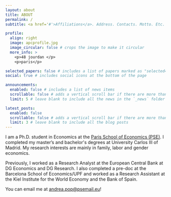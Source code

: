```yaml
---
layout: about
title: ABOUT
permalink: /
subtitle: <a href='#'>Affiliations</a>. Address. Contacts. Motto. Etc.

profile:
  align: right
  image: apcprofile.jpg
  image_circular: false # crops the image to make it circular
  more_info: >
    <p>48 jourdan </p>
    <p>paris</p>

selected_papers: false # includes a list of papers marked as "selected={true}"
social: true # includes social icons at the bottom of the page

announcements:
  enabled: false # includes a list of news items
  scrollable: false # adds a vertical scroll bar if there are more than 3 news items
  limit: 5 # leave blank to include all the news in the `_news` folder

latest_posts:
  enabled: false
  scrollable: false # adds a vertical scroll bar if there are more than 3 new posts items
  limit: 3 # leave blank to include all the blog posts
---
```



I am a Ph.D. student in Economics at the [Paris School of Economics (PSE)](https://www.parisschoolofeconomics.eu/personnes/andrea-pop-catalisan/). I completed my master’s and bachelor's degrees at University Carlos III of Madrid. My research interests are mainly in family, labor and gender economics.

Previously, I worked as a Research Analyst at the European Central Bank at DG Economics and DG Research. I also completed a pre-doc at the Barcelona School of Economics/UPF and worked as a Research Assistant at the Kiel Institute for the World Economy and the Bank of Spain.

You can email me at [andrea.pop@psemail.eu](mailto:andrea.pop@psemail.eu)!




